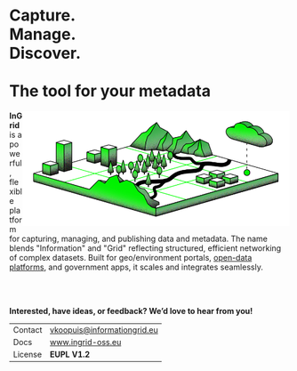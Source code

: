 # Capture. <br>Manage. <br>Discover. <br><br>The tool for your metadata

<img src="/ingrid-plattform.png" alt="InformationGrid illustration" width="480" align="right">

**InGrid** is a powerful, flexible platform for capturing, managing, and publishing data and metadata. The name blends "Information" and "Grid" reflecting structured, efficient networking of complex datasets. Built for geo/environment portals, <u>open-data platforms</u>, and government apps, it scales and integrates seamlessly.

<br><br>

**Interested, have ideas, or feedback? We’d love to hear from you!**

<table>
  <tr>
    <td>Contact</td>
    <td><a href="mailto:vkoopuis@informationgrid.eu">vkoopuis@informationgrid.eu</a></td>
  </tr>
  <tr>
    <td>Docs</td>
    <td><a href="https://www.ingrid-oss.eu/">www.ingrid-oss.eu</a></td>
  </tr>
  <tr>
    <td>License</td>
    <td><b>EUPL V1.2</b></td>
  </tr>
</table>
